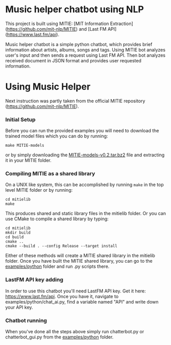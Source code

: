 # Music helper chatbot using NLP

This project is built using MITIE: [MIT Information Extraction] (https://github.com/mit-nlp/MITIE) and [Last FM API] (https://www.last.fm/api).

Music helper chatbot is a simple python chatbot, which provides brief information about artists, albums, songs and tags. 
Using MITIE bot analyzes user's input and then sends a request using Last FM API. Then bot analyzes received document in JSON format and provides user requested information.


# Using Music Helper

Next instruction was partly taken from the official MITIE repository (https://github.com/mit-nlp/MITIE).

### Initial Setup

Before you can run the provided examples you will need to download the trained
model files which you can do by running:
```
make MITIE-models
```
or by simply downloading the [MITIE-models-v0.2.tar.bz2](https://github.com/mit-nlp/MITIE/releases/download/v0.4/MITIE-models-v0.2.tar.bz2)
file and extracting it in your MITIE folder.

### Compiling MITIE as a shared library

On a UNIX like system, this can be accomplished by running `make` in the top level MITIE folder or
by running:
```
cd mitielib
make
```
This produces shared and static library files in the mitielib folder.  Or you can use
CMake to compile a shared library by typing:
```
cd mitielib
mkdir build
cd build
cmake ..
cmake --build . --config Release --target install
```

Either of these methods will create a MITIE shared library in the mitielib folder. 
Once you have built the MITIE shared library, you can go to the [examples/python](examples/python) folder and run .py scripts there.

### LastFM API key adding

In order to use this chatbot you'll need LastFM API key. Get it here: https://www.last.fm/api. 
Once you have it, navigate to examples/python/chat_ai.py, find a variable named "API" and write down your API key.

### Chatbot running
When you've done all the steps above simply run chatterbot.py or chatterbot_gui.py from the [examples/python](examples/python) folder.
